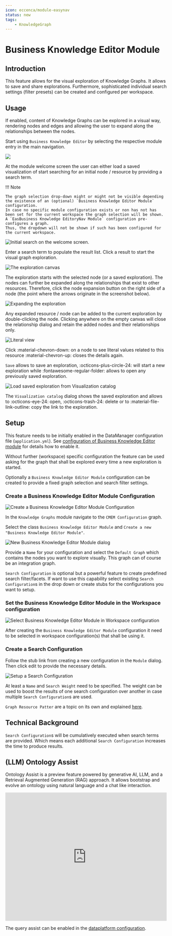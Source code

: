```yaml
---
icon: eccenca/module-easynav
status: new
tags:
    - KnowledgeGraph
---
```


# Business Knowledge Editor Module

## Introduction

This feature allows for the visual exploration of Knowledge Graphs.
It allows to save and share explorations.
Furthermore, sophisticated individual search settings (filter presets) can be created and configured per workspace.

## Usage

If enabled, content of Knowledge Graphs can be explored in a visual way, rendering nodes and edges and allowing the user to expand along the relationships between the nodes.

Start using `Business Knowledge Editor` by selecting the respective module entry in the main navigation.

![](easynav-start.png)

At the module welcome screen the user can either load a saved visualization of start searching for an initial node / resource by providing a search term.

!!! Note

    The graph selection drop-down might or might not be visible depending the existence of an (optional) `Business Knowledge Editor Module` configuration.
    In case no specific module configuration exists or non has not has been set for the current workspace the graph selection will be shown.
    A `EasBusiness Knowledge EditoryNav Module` configuration pre-configures a graph.
    Thus, the dropdown will not be shown if such has been configured for the current workspace.

![Initial search on the welcome screen.](easynav-welcome-search.png)

Enter a search term to populate the result list.
Click a result to start the visual graph exploration.

![The exploration canvas](easynav-canvas.png)

The exploration starts with the selected node (or a saved exploration).
The nodes can further be expanded along the relationships that exist to other resources.
Therefore, click the node expansion button on the right side of a node (the point where the arrows originate in the screenshot below).

![Expanding the exploration](easynav-exploration-expand.png)

Any expanded resource / node can be added to the current exploration by double-clicking the node.
Clicking anywhere on the empty canvas will close the relationship dialog and retain the added nodes and their relationships only.

![Literal view](easynav-literal-inline.png)

Click :material-chevron-down: on a node to see literal values related to this resource :material-chevron-up: closes the details again.

`Save` allows to save an exploration, :octicons-plus-circle-24: will start a new exploration while :fontawesome-regular-folder: allows to open any previously saved exploration.

![Load saved exploration from `Visualization catalog`](easynav-visualization-catalog.png)

The `Visualization catalog` dialog shows the saved exploration and allows to :octicons-eye-24: open, :octicons-trash-24: delete or to :material-file-link-outline: copy the link to the exploration.

## Setup

This feature needs to be initially enabled in the DataManager configuration file (`application.yml`).
See [configuration of Business Knowledge Editor module](../../deploy-and-configure/configuration/datamanager/easynav-module/index.md) for details how to enable it.

Without further (workspace) specific configuration the feature can be used asking for the graph that shall be explored every time a new exploration is started.

Optionally a `Business Knowledge Editor Module` configuration can be created to provide a fixed graph selection and search filter settings.

### Create a Business Knowledge Editor Module Configuration

![Create a `Business Knowledge Editor Module` Configuration](easynav-config-EasyNavModule.png)

In the `Knowledge Graphs` module navigate to the `CMEM Configuration` graph.

Select the class `Business Knowledge Editor Module` and `Create a new "Business Knowledge Editor Module"`.

![New `Business Knowledge Editor Module` dialog](easynav-config-newEasyNavModule-dialog.png)

Provide a `Name` for your configuration and select the `Default Graph` which contains the nodes you want to explore visually.
This graph can of course be an integration graph.

`Search Configuration` is optional but a powerful feature to create predefined search filter/facets.
If want to use this capability select existing `Search Configuration`s in the drop down or create stubs for the configurations you want to setup.

### Set the Business Knowledge Editor Module in the Workspace configuration

![Select `Business Knowledge Editor Module` in `Workspace` configuration](easynav-config-select-in-workspace.png)

After creating the `Business Knowledge Editor Module` configuration it need to be selected in workspace configuration(s) that shall be using it.

### Create a Search Configuration

Follow the stub link from creating a new configuration in the `Module` dialog.
Then click edit to provide the necessary details.

![Setup a `Search Configuration`](easynav-config-search-config-dialog.png)

At least a `Name` and `Search Weight` need to be specified.
The weight can be used to boost the results of one search configuration over another in case multiple `Search Configuration`s are used.

`Graph Resource Patter` are a topic on its own and explained [here](./GraphResourcePattern/index.md).

## Technical Background

`Search Configuration`s will be cumulatively executed when search terms are provided.
Which means each additional `Search Configuration` increases the time to produce results.

## (LLM) Ontology Assist

Ontology Assist is a preview feature powered by generative AI, LLM, and a Retrieval Augmented Generation (RAG) approach.
It allows bootstrap and evolve an ontology using natural language and a chat like interaction.

<div class="video-wrapper">
    <iframe
        width="100%"
        height="400px"
        src="https://www.youtube.com/embed/s3Ghri4LZL0?si=YH4nqSeIfHwhpgBA"
        title="YouTube video player"
        frameborder="0"
        allow="accelerometer; autoplay; clipboard-write; encrypted-media; gyroscope; picture-in-picture; web-share"
        allowfullscreen></iframe>
</div>

The query assist can be enabled in the [dataplatform configuration](../../deploy-and-configure/configuration/dataplatform/application-full.md#llm-assistant-supported).
